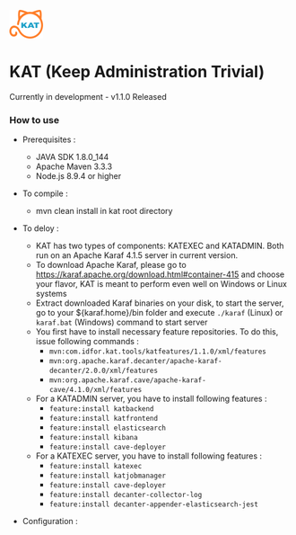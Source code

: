 ![KAT](kat_logo.png)
# KAT (Keep Administration Trivial)

Currently in development - v1.1.0 Released

### How to use

* Prerequisites :
	
	* JAVA SDK 1.8.0_144
	* Apache Maven 3.3.3
	* Node.js 8.9.4 or higher
	
* To compile :

	* mvn clean install in kat root directory
	
* To deloy :

	* KAT has two types of components: KATEXEC and KATADMIN. Both run on an Apache Karaf 4.1.5 server in current version.
	* To download Apache Karaf, please go to https://karaf.apache.org/download.html#container-415 and choose your flavor, KAT is meant to perform even well on Windows or Linux systems
	* Extract downloaded Karaf binaries on your disk, to start the server, go to your ${karaf.home}/bin folder and execute `./karaf` (Linux) or `karaf.bat` (Windows) command to start server
	* You first have to install necessary feature repositories. To do this, issue following commands :
		* `mvn:com.idfor.kat.tools/katfeatures/1.1.0/xml/features`
		* `mvn:org.apache.karaf.decanter/apache-karaf-decanter/2.0.0/xml/features`
		* `mvn:org.apache.karaf.cave/apache-karaf-cave/4.1.0/xml/features`
	* For a KATADMIN server, you have to install following features :
		* `feature:install katbackend`
		* `feature:install katfrontend`
		* `feature:install elasticsearch`
		* `feature:install kibana`
		* `feature:install cave-deployer`
	* For a KATEXEC server, you have to install following features :
		* `feature:install katexec`
		* `feature:install katjobmanager`
		* `feature:install cave-deployer`
		* `feature:install decanter-collector-log`
		* `feature:install decanter-appender-elasticsearch-jest`

* Configuration :